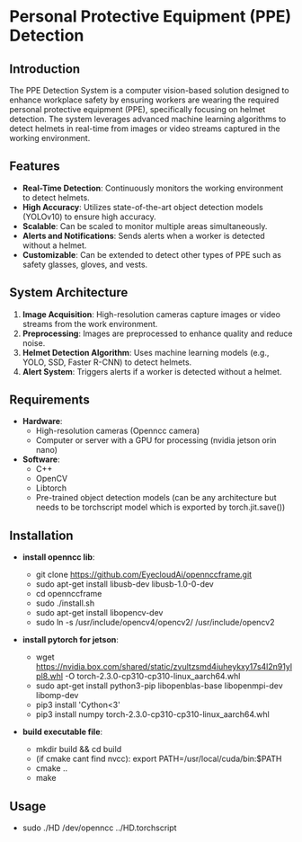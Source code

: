 # Personal Protective Equipment (PPE) Detection

## Introduction

The PPE Detection System is a computer vision-based solution designed to enhance workplace safety by ensuring workers are wearing the required personal protective equipment (PPE), specifically focusing on helmet detection. The system leverages advanced machine learning algorithms to detect helmets in real-time from images or video streams captured in the working environment.

## Features
- **Real-Time Detection**: Continuously monitors the working environment to detect helmets.
- **High Accuracy**: Utilizes state-of-the-art object detection models (YOLOv10) to ensure high accuracy.
- **Scalable**: Can be scaled to monitor multiple areas simultaneously.
- **Alerts and Notifications**: Sends alerts when a worker is detected without a helmet.
- **Customizable**: Can be extended to detect other types of PPE such as safety glasses, gloves, and vests.

## System Architecture
1. **Image Acquisition**: High-resolution cameras capture images or video streams from the work environment.
2. **Preprocessing**: Images are preprocessed to enhance quality and reduce noise.
3. **Helmet Detection Algorithm**: Uses machine learning models (e.g., YOLO, SSD, Faster R-CNN) to detect helmets.
4. **Alert System**: Triggers alerts if a worker is detected without a helmet.

## Requirements
- **Hardware**:
  - High-resolution cameras (Openncc camera)
  - Computer or server with a GPU for processing (nvidia jetson orin nano)
- **Software**:
  - C++
  - OpenCV
  - Libtorch
  - Pre-trained object detection models (can be any architecture but needs to be torchscript model which is exported by torch.jit.save())

## Installation
- **install openncc lib**:
  - git clone https://github.com/EyecloudAi/opennccframe.git
  - sudo apt-get install libusb-dev libusb-1.0-0-dev
  - cd opennccframe
  - sudo ./install.sh
  - sudo apt-get install libopencv-dev
  - sudo ln -s /usr/include/opencv4/opencv2/ /usr/include/opencv2

- **install pytorch for jetson**:
  - wget https://nvidia.box.com/shared/static/zvultzsmd4iuheykxy17s4l2n91ylpl8.whl -O torch-2.3.0-cp310-cp310-linux_aarch64.whl
  - sudo apt-get install python3-pip libopenblas-base libopenmpi-dev libomp-dev
  - pip3 install 'Cython<3'
  - pip3 install numpy torch-2.3.0-cp310-cp310-linux_aarch64.whl

- **build executable file**:
  - mkdir build && cd build
  - (if cmake cant find nvcc): export PATH=/usr/local/cuda/bin:$PATH
  - cmake ..
  - make

## Usage
  - sudo ./HD /dev/openncc ../HD.torchscript
